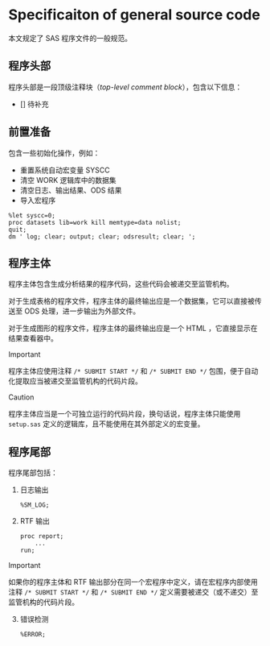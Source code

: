 # Specificaiton of general source code

本文规定了 SAS 程序文件的一般规范。

## 程序头部

程序头部是一段顶级注释块（_top-level comment block_），包含以下信息：

- [] 待补充

## 前置准备

包含一些初始化操作，例如：

- 重置系统自动宏变量 SYSCC
- 清空 WORK 逻辑库中的数据集
- 清空日志、输出结果、ODS 结果
- 导入宏程序

```sas
%let syscc=0;
proc datasets lib=work kill memtype=data nolist;
quit;
dm ' log; clear; output; clear; odsresult; clear; ';
```

## 程序主体

程序主体包含生成分析结果的程序代码，这些代码会被递交至监管机构。

对于生成表格的程序文件，程序主体的最终输出应是一个数据集，它可以直接被传送至 ODS 处理，进一步输出为外部文件。

对于生成图形的程序文件，程序主体的最终输出应是一个 HTML ，它直接显示在结果查看器中。

> [!IMPORTANT]
> 程序主体应使用注释 `/* SUBMIT START */` 和 `/* SUBMIT END */` 包围，便于自动化提取应当被递交至监管机构的代码片段。

> [!CAUTION]
> 程序主体应当是一个可独立运行的代码片段，换句话说，程序主体只能使用 `setup.sas` 定义的逻辑库，且不能使用在其外部定义的宏变量。

## 程序尾部

程序尾部包括：

1. 日志输出

   ```sas
   %SM_LOG;
   ```

2. RTF 输出

   ```sas
   proc report;
       ...
   run;
   ```

> [!IMPORTANT]
> 如果你的程序主体和 RTF 输出部分在同一个宏程序中定义，请在宏程序内部使用注释 `/* SUBMIT START */` 和 `/* SUBMIT END */` 定义需要被递交（或不递交）至监管机构的代码片段。

3. 错误检测

   ```sas
   %ERROR;
   ```
